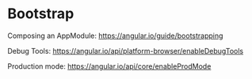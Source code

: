 # Bootstrap

Composing an AppModule: https://angular.io/guide/bootstrapping

Debug Tools: https://angular.io/api/platform-browser/enableDebugTools

Production mode: https://angular.io/api/core/enableProdMode